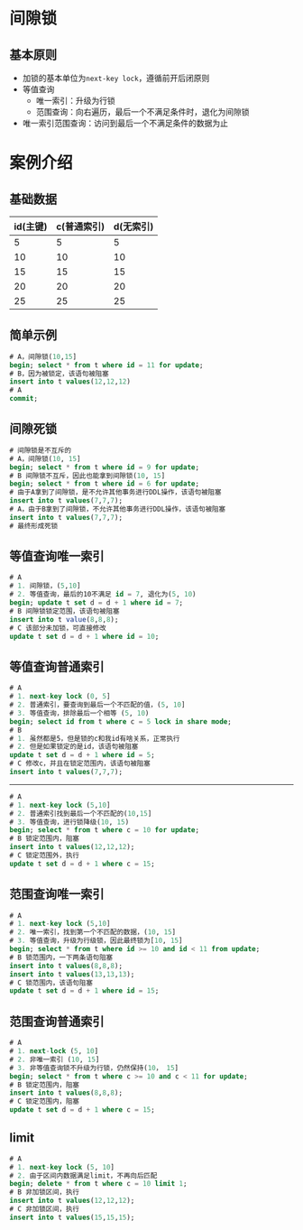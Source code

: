 # 间隙锁

## 基本原则

- 加锁的基本单位为``next-key lock``，遵循前开后闭原则
- 等值查询
  - 唯一索引：升级为行锁
  - 范围查询：向右遍历，最后一个不满足条件时，退化为间隙锁
- 唯一索引范围查询：访问到最后一个不满足条件的数据为止

# 案例介绍

## 基础数据

| id(主键) | c(普通索引) | d(无索引) |
| -------- | ----------- | --------- |
| 5        | 5           | 5         |
| 10       | 10          | 10        |
| 15       | 15          | 15        |
| 20       | 20          | 20        |
| 25       | 25          | 25        |

## 简单示例

```sql
# A，间隙锁(10,15]
begin; select * from t where id = 11 for update;
# B，因为被锁定，该语句被阻塞
insert into t values(12,12,12) 
# A 
commit;
```

## 间隙死锁

```sql
# 间隙锁是不互斥的
# A，间隙锁(10, 15]
begin; select * from t where id = 9 for update;
# B 间隙锁不互斥，因此也能拿到间隙锁(10, 15]
begin; select * from t where id = 6 for update;
# 由于A拿到了间隙锁，是不允许其他事务进行DDL操作，该语句被阻塞
insert into t values(7,7,7);
# A，由于B拿到了间隙锁，不允许其他事务进行DDL操作，该语句被阻塞
insert into t values(7,7,7);
# 最终形成死锁
```

## 等值查询唯一索引

```sql
# A 
# 1. 间隙锁，(5,10]
# 2. 等值查询，最后的10不满足 id = 7, 退化为(5, 10)
begin; update t set d = d + 1 where id = 7;
# B 间隙锁锁定范围，该语句被阻塞
insert into t value(8,8,8);
# C 该部分未加锁，可直接修改
update t set d = d + 1 where id = 10;
```

## 等值查询普通索引

```sql
# A
# 1. next-key lock (0, 5]
# 2. 普通索引，要查询到最后一个不匹配的值，(5, 10]
# 3. 等值查询，排除最后一个相等 (5, 10)
begin; select id from t where c = 5 lock in share mode;
# B 
# 1. 虽然都是5，但是锁的c和我id有啥关系，正常执行
# 2. 但是如果锁定的是id，该语句被阻塞
update t set d = d + 1 where id = 5;
# C 修改c，并且在锁定范围内，该语句被阻塞
insert into t values(7,7,7);
```

---

```sql
# A
# 1. next-key lock (5,10]
# 2. 普通索引找到最后一个不匹配的(10,15]
# 3. 等值查询，进行锁降级(10, 15)
begin; select * from t where c = 10 for update;
# B 锁定范围内，阻塞
insert into t values(12,12,12);
# C 锁定范围外，执行
update t set d = d + 1 where c = 15;
```

## 范围查询唯一索引

```sql
# A
# 1. next-key lock (5,10]
# 2. 唯一索引，找到第一个不匹配的数据，(10, 15]
# 3. 等值查询，升级为行级锁，因此最终锁为[10, 15]
begin; select * from t where id >= 10 and id < 11 from update;
# B 锁范围内，一下两条语句阻塞
insert into t values(8,8,8);
insert into t values(13,13,13);
# C 锁范围内，该语句阻塞
update t set d = d + 1 where id = 15;
```

## 范围查询普通索引

```sql
# A
# 1. next-lock (5, 10]
# 2. 非唯一索引 (10, 15]
# 3. 非等值查询锁不升级为行锁，仍然保持(10， 15]
begin; select * from t where c >= 10 and c < 11 for update;
# B 锁定范围内，阻塞
insert into t values(8,8,8);
# C 锁定范围内，阻塞
update t set d = d + 1 where c = 15;
```

## limit

```sql
# A
# 1. next-key lock (5, 10]
# 2. 由于区间内数据满足limit，不再向后匹配
begin; delete * from t where c = 10 limit 1;
# B 非加锁区间，执行
insert into t values(12,12,12);
# C 非加锁区间，执行
insert into t values(15,15,15);
```

